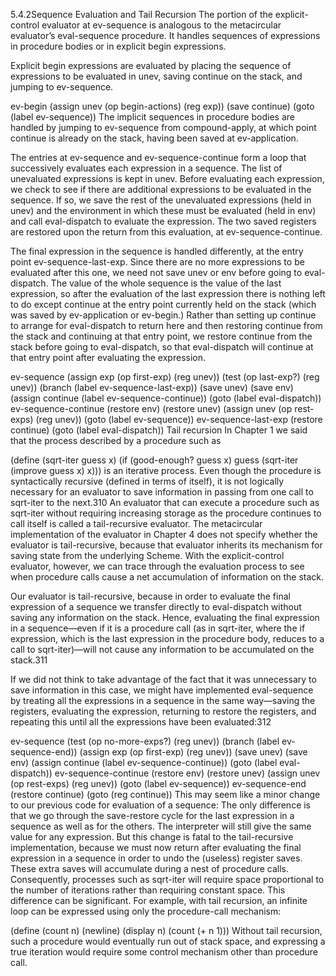 5.4.2Sequence Evaluation and Tail Recursion
The portion of the explicit-control evaluator at ev-sequence is analogous to the metacircular evaluator’s eval-sequence procedure. It handles sequences of expressions in procedure bodies or in explicit begin expressions.

Explicit begin expressions are evaluated by placing the sequence of expressions to be evaluated in unev, saving continue on the stack, and jumping to ev-sequence.

ev-begin
  (assign unev
          (op begin-actions)
          (reg exp))
  (save continue)
  (goto (label ev-sequence))
The implicit sequences in procedure bodies are handled by jumping to ev-sequence from compound-apply, at which point continue is already on the stack, having been saved at ev-application.

The entries at ev-sequence and ev-sequence-continue form a loop that successively evaluates each expression in a sequence. The list of unevaluated expressions is kept in unev. Before evaluating each expression, we check to see if there are additional expressions to be evaluated in the sequence. If so, we save the rest of the unevaluated expressions (held in unev) and the environment in which these must be evaluated (held in env) and call eval-dispatch to evaluate the expression. The two saved registers are restored upon the return from this evaluation, at ev-sequence-continue.

The final expression in the sequence is handled differently, at the entry point ev-sequence-last-exp. Since there are no more expressions to be evaluated after this one, we need not save unev or env before going to eval-dispatch. The value of the whole sequence is the value of the last expression, so after the evaluation of the last expression there is nothing left to do except continue at the entry point currently held on the stack (which was saved by ev-application or ev-begin.) Rather than setting up continue to arrange for eval-dispatch to return here and then restoring continue from the stack and continuing at that entry point, we restore continue from the stack before going to eval-dispatch, so that eval-dispatch will continue at that entry point after evaluating the expression.

ev-sequence
  (assign exp (op first-exp) (reg unev))
  (test (op last-exp?) (reg unev))
  (branch (label ev-sequence-last-exp))
  (save unev)
  (save env)
  (assign continue
          (label ev-sequence-continue))
  (goto (label eval-dispatch))
ev-sequence-continue
  (restore env)
  (restore unev)
  (assign unev
          (op rest-exps)
          (reg unev))
  (goto (label ev-sequence))
ev-sequence-last-exp
  (restore continue)
  (goto (label eval-dispatch))
Tail recursion
In Chapter 1 we said that the process described by a procedure such as

(define (sqrt-iter guess x)
  (if (good-enough? guess x)
      guess
      (sqrt-iter (improve guess x) x)))
is an iterative process. Even though the procedure is syntactically recursive (defined in terms of itself), it is not logically necessary for an evaluator to save information in passing from one call to sqrt-iter to the next.310 An evaluator that can execute a procedure such as sqrt-iter without requiring increasing storage as the procedure continues to call itself is called a tail-recursive evaluator. The metacircular implementation of the evaluator in Chapter 4 does not specify whether the evaluator is tail-recursive, because that evaluator inherits its mechanism for saving state from the underlying Scheme. With the explicit-control evaluator, however, we can trace through the evaluation process to see when procedure calls cause a net accumulation of information on the stack.

Our evaluator is tail-recursive, because in order to evaluate the final expression of a sequence we transfer directly to eval-dispatch without saving any information on the stack. Hence, evaluating the final expression in a sequence—even if it is a procedure call (as in sqrt-iter, where the if expression, which is the last expression in the procedure body, reduces to a call to sqrt-iter)—will not cause any information to be accumulated on the stack.311

If we did not think to take advantage of the fact that it was unnecessary to save information in this case, we might have implemented eval-sequence by treating all the expressions in a sequence in the same way—saving the registers, evaluating the expression, returning to restore the registers, and repeating this until all the expressions have been evaluated:312

ev-sequence
  (test (op no-more-exps?) (reg unev))
  (branch (label ev-sequence-end))
  (assign exp (op first-exp) (reg unev))
  (save unev)
  (save env)
  (assign continue
          (label ev-sequence-continue))
  (goto (label eval-dispatch))
ev-sequence-continue
  (restore env)
  (restore unev)
  (assign unev (op rest-exps) (reg unev))
  (goto (label ev-sequence))
ev-sequence-end
  (restore continue)
  (goto (reg continue))
This may seem like a minor change to our previous code for evaluation of a sequence: The only difference is that we go through the save-restore cycle for the last expression in a sequence as well as for the others. The interpreter will still give the same value for any expression. But this change is fatal to the tail-recursive implementation, because we must now return after evaluating the final expression in a sequence in order to undo the (useless) register saves. These extra saves will accumulate during a nest of procedure calls. Consequently, processes such as sqrt-iter will require space proportional to the number of iterations rather than requiring constant space. This difference can be significant. For example, with tail recursion, an infinite loop can be expressed using only the procedure-call mechanism:

(define (count n)
  (newline)
  (display n)
  (count (+ n 1)))
Without tail recursion, such a procedure would eventually run out of stack space, and expressing a true iteration would require some control mechanism other than procedure call.
